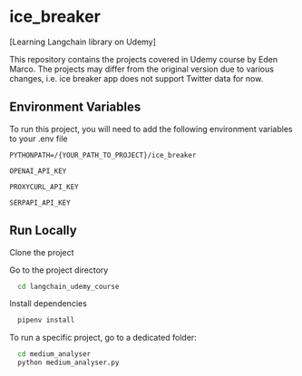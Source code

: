 
# ice_breaker

[Learning Langchain library on Udemy]

This repository contains the projects covered in Udemy course by Eden Marco. The projects may differ from the original version due to various changes, i.e. ice breaker app does not support Twitter data for now. 


## Environment Variables

To run this project, you will need to add the following environment variables to your .env file

`PYTHONPATH=/{YOUR_PATH_TO_PROJECT}/ice_breaker`

`OPENAI_API_KEY`

`PROXYCURL_API_KEY`

`SERPAPI_API_KEY`

## Run Locally

Clone the project


Go to the project directory

```bash
  cd langchain_udemy_course
```

Install dependencies

```bash
  pipenv install
```

To run a specific project, go to a dedicated folder:

```bash
  cd medium_analyser
  python medium_analyser.py
```

